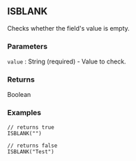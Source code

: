 ## ISBLANK

Checks whether the field's value is empty.

### Parameters
`value` : String (required) - Value to check.

### Returns
Boolean

### Examples
```
// returns true
ISBLANK("")
```

```
// returns false
ISBLANK("Test")
```